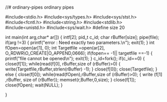 //# ordinary-pipes
ordinary pipes


#include<stdio.h>
#include<sys/types.h>
#include<sys/stst.h>
#include<fcntl.h>
#include<string.h>
#include<stdlib.h>
#include<unistd.h>
#include<sys/wait.h>
#define size 20

int main(int arg,char* ar[])
{
intf[2];
pid_t c_id;
char rBuffer[size];
pipe(file);
if(arg !=3)
{
printf("error : Need exactly two parameters.\n");
exit(1);
}
int fOpen=open(ar[1], 0);
int Targetfile =open(ar[2], O_RDWR\O_CREATE|O_APPEND,0666);
if(fopen== -1|| targetfile ==-1)
{
printf("file cannot be opened\n");
exit(1);
}
c_id=fork();
if(c_id==0)
{
close(f[1]);
while(read(f[0], rBuffer,size of (rBuffer)>0)
{
write(Targetfile,rBuffer,strlen(rBuffer) -1);
}
close(f[0]);
close(Targetfile);
}
else
{
close(f[0]);
while(read(fOpen),rBuffer,size of (rBuffer)>0);
{
write (f[1] ,rBuffer, size of (rBuffer));
memset(r,Buffer,0,size);
}
close(f[1]);
close(fOpen);
wait(NULL);
}

}
